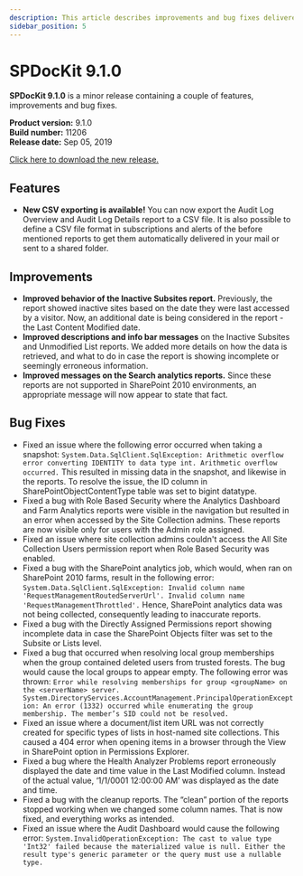 ```yaml
---
description: This article describes improvements and bug fixes delivered in SPDocKit 9.1.0.
sidebar_position: 5
---
```


# SPDocKit 9.1.0

**SPDocKit 9.1.0** is a minor release containing a couple of features, improvements and bug fixes.

**Product version:** 9.1.0  
**Build number:** 11206  
**Release date:** Sep 05, 2019

[Click here to download the new release.](https://www.syskit.com/products/spdockit/download/)

## Features

* **New CSV exporting is available!** You can now export the Audit Log Overview and Audit Log Details report to a CSV file. It is also possible to define a CSV file format in subscriptions and alerts of the before mentioned reports to get them automatically delivered in your mail or sent to a shared folder.

## Improvements

* **Improved behavior of the Inactive Subsites report.** Previously, the report showed inactive sites based on the date they were last accessed by a visitor. Now, an additional date is being considered in the report - the Last Content Modified date.
* **Improved descriptions and info bar messages** on the Inactive Subsites and Unmodified List reports. We added more details on how the data is retrieved, and what to do in case the report is showing incomplete or seemingly erroneous information.
* **Improved messages on the Search analytics reports.** Since these reports are not supported in SharePoint 2010 environments, an appropriate message will now appear to state that fact.

## Bug Fixes

* Fixed an issue where the following error occurred when taking a snapshot: `System.Data.SqlClient.SqlException: Arithmetic overflow error converting IDENTITY to data type int. Arithmetic overflow occurred.` This resulted in missing data in the snapshot, and likewise in the reports. To resolve the issue, the ID column in SharePointObjectContentType table was set to bigint datatype.
* Fixed a bug with Role Based Security where the Analytics Dashboard and Farm Analytics reports were visible in the navigation but resulted in an error when accessed by the Site Collection admins. These reports are now visible only for users with the Admin role assigned.
* Fixed an issue where site collection admins couldn't access the All Site Collection Users permission report when Role Based Security was enabled.
* Fixed a bug with the SharePoint analytics job, which would, when ran on SharePoint 2010 farms, result in the following error: `System.Data.SqlClient.SqlException: Invalid column name 'RequestManagementRoutedServerUrl'. Invalid column name 'RequestManagementThrottled'.` Hence, SharePoint analytics data was not being collected, consequently leading to inaccurate reports.
* Fixed a bug with the Directly Assigned Permissions report showing incomplete data in case the SharePoint Objects filter was set to the Subsite or Lists level.
* Fixed a bug that occurred when resolving local group memberships when the group contained deleted users from trusted forests. The bug would cause the local groups to appear empty. The following error was thrown: `Error while resolving memberships for group <groupName> on the <serverName> server. System.DirectoryServices.AccountManagement.PrincipalOperationException: An error (1332) occurred while enumerating the group membership. The member’s SID could not be resolved.`
* Fixed an issue where a document/list item URL was not correctly created for specific types of lists in host-named site collections. This caused a 404 error when opening items in a browser through the View in SharePoint option in Permissions Explorer.
* Fixed a bug where the Health Analyzer Problems report erroneously displayed the date and time value in the Last Modified column. Instead of the actual value, ‘1/1/0001 12:00:00 AM’ was displayed as the date and time.
* Fixed a bug with the cleanup reports. The “clean” portion of the reports stopped working when we changed some column names. That is now fixed, and everything works as intended.
* Fixed an issue where the Audit Dashboard would cause the following error: `System.InvalidOperationException: The cast to value type 'Int32' failed because the materialized value is null. Either the result type's generic parameter or the query must use a nullable type.`

